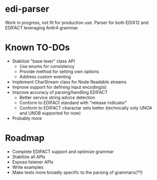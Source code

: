 # edi-parser

Work in progress, not fit for production use. Parser for both EDIX12 and EDIFACT leveraging Antlr4 grammar.

# Known TO-DOs
- Stabilize "base lexer" class API
  - Use enums for consistency
  - Provide method for setting own options
  - Address custom eventing
- Implement CharStream class for Node Readable streams
- Improve support for defining input encoding(s)
- Improve accuracy of parsing/handling EDIFACT
  - Better service string advice detection
  - Conform to EDIFACt standard with "release indicator"
  - Conform to EDIFACT charactar sets better (technically only UNOA and UNOB supported for now)
- Probably more

# Roadmap
- Complete EDIFACT support and optimize grammar
- Stabilize all APIs
- Expose listener APIs
- Write examples
- Make tests more broadly specific to the parsing of grammars(??)